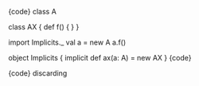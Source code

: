 {code}
class A

class AX {
    def f() { }
}

import Implicits._
val a = new A
a.f()

object Implicits {
    implicit def ax(a: A) = new AX
}
{code}

{code}
discarding <script preamble>
(fragment of hello.scala):9: error: value f is not a member of this.A
a.f()
   ^
{code}

I think that either import should fail or (preferred to me, code should be compileable).

2.7.5.final
I tend to agree that this is a bug, because given the import statement, the implicit should be made available -- however in case you are unaware, in general implicits which lexically follow the point at which you want them to work need an explicit return type to be considered.  And this example does work if you supply it.
{code}
  implicit def ax(a: A): AX = new AX
{code}
I don't think it's possible to compile this. The problem is that we have to be very careful which implicits to evaluate, for fear of falling into infinite cycles. So the best thing we could do is give a better error message. I'm reassgning back to you, Paul, but I'm also happy if you turn it into a won't fix subsequently.

